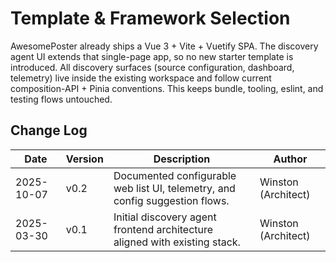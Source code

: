 # Template & Framework Selection
AwesomePoster already ships a Vue 3 + Vite + Vuetify SPA. The discovery agent UI extends that single-page app, so no new starter template is introduced. All discovery surfaces (source configuration, dashboard, telemetry) live inside the existing workspace and follow current composition-API + Pinia conventions. This keeps bundle, tooling, eslint, and testing flows untouched.

## Change Log
| Date | Version | Description | Author |
| --- | --- | --- | --- |
| 2025-10-07 | v0.2 | Documented configurable web list UI, telemetry, and config suggestion flows. | Winston (Architect) |
| 2025-03-30 | v0.1 | Initial discovery agent frontend architecture aligned with existing stack. | Winston (Architect) |
